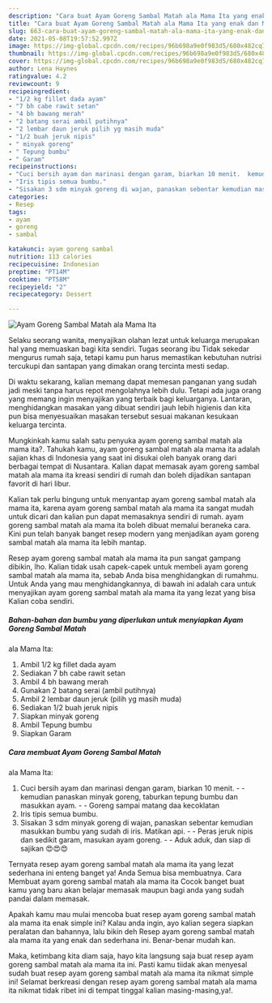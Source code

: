 ```yaml
---
description: "Cara buat Ayam Goreng Sambal Matah ala Mama Ita yang enak dan Mudah Dibuat"
title: "Cara buat Ayam Goreng Sambal Matah ala Mama Ita yang enak dan Mudah Dibuat"
slug: 663-cara-buat-ayam-goreng-sambal-matah-ala-mama-ita-yang-enak-dan-mudah-dibuat
date: 2021-05-08T19:57:52.997Z
image: https://img-global.cpcdn.com/recipes/96b698a9e0f983d5/680x482cq70/ayam-goreng-sambal-matah-ala-mama-ita-foto-resep-utama.jpg
thumbnail: https://img-global.cpcdn.com/recipes/96b698a9e0f983d5/680x482cq70/ayam-goreng-sambal-matah-ala-mama-ita-foto-resep-utama.jpg
cover: https://img-global.cpcdn.com/recipes/96b698a9e0f983d5/680x482cq70/ayam-goreng-sambal-matah-ala-mama-ita-foto-resep-utama.jpg
author: Lena Haynes
ratingvalue: 4.2
reviewcount: 9
recipeingredient:
- "1/2 kg fillet dada ayam"
- "7 bh cabe rawit setan"
- "4 bh bawang merah"
- "2 batang serai ambil putihnya"
- "2 lembar daun jeruk pilih yg masih muda"
- "1/2 buah jeruk nipis"
- " minyak goreng"
- " Tepung bumbu"
- " Garam"
recipeinstructions:
- "Cuci bersih ayam dan marinasi dengan garam, biarkan 10 menit.  kemudian panaskan minyak goreng, taburkan tepung bumbu dan masukkan ayam.   Goreng sampai matang daa kecoklatan"
- "Iris tipis semua bumbu."
- "Sisakan 3 sdm minyak goreng di wajan, panaskan sebentar kemudian masukkan bumbu yang sudah di iris. Matikan api.  Peras jeruk nipis dan sedikit garam, masukan ayam goreng.   Aduk aduk, dan siap di sajikan 😍😍😍"
categories:
- Resep
tags:
- ayam
- goreng
- sambal

katakunci: ayam goreng sambal 
nutrition: 113 calories
recipecuisine: Indonesian
preptime: "PT14M"
cooktime: "PT58M"
recipeyield: "2"
recipecategory: Dessert

---
```



![Ayam Goreng Sambal Matah
ala Mama Ita](https://img-global.cpcdn.com/recipes/96b698a9e0f983d5/680x482cq70/ayam-goreng-sambal-matah-ala-mama-ita-foto-resep-utama.jpg)

Selaku seorang wanita, menyajikan olahan lezat untuk keluarga merupakan hal yang memuaskan bagi kita sendiri. Tugas seorang ibu Tidak sekedar mengurus rumah saja, tetapi kamu pun harus memastikan kebutuhan nutrisi tercukupi dan santapan yang dimakan orang tercinta mesti sedap.

Di waktu  sekarang, kalian memang dapat memesan panganan yang sudah jadi meski tanpa harus repot mengolahnya lebih dulu. Tetapi ada juga orang yang memang ingin menyajikan yang terbaik bagi keluarganya. Lantaran, menghidangkan masakan yang dibuat sendiri jauh lebih higienis dan kita pun bisa menyesuaikan masakan tersebut sesuai makanan kesukaan keluarga tercinta. 



Mungkinkah kamu salah satu penyuka ayam goreng sambal matah
ala mama ita?. Tahukah kamu, ayam goreng sambal matah
ala mama ita adalah sajian khas di Indonesia yang saat ini disukai oleh banyak orang dari berbagai tempat di Nusantara. Kalian dapat memasak ayam goreng sambal matah
ala mama ita kreasi sendiri di rumah dan boleh dijadikan santapan favorit di hari libur.

Kalian tak perlu bingung untuk menyantap ayam goreng sambal matah
ala mama ita, karena ayam goreng sambal matah
ala mama ita sangat mudah untuk dicari dan kalian pun dapat memasaknya sendiri di rumah. ayam goreng sambal matah
ala mama ita boleh dibuat memalui beraneka cara. Kini pun telah banyak banget resep modern yang menjadikan ayam goreng sambal matah
ala mama ita lebih mantap.

Resep ayam goreng sambal matah
ala mama ita pun sangat gampang dibikin, lho. Kalian tidak usah capek-capek untuk membeli ayam goreng sambal matah
ala mama ita, sebab Anda bisa menghidangkan di rumahmu. Untuk Anda yang mau menghidangkannya, di bawah ini adalah cara untuk menyajikan ayam goreng sambal matah
ala mama ita yang lezat yang bisa Kalian coba sendiri.

<!--inarticleads1-->

##### Bahan-bahan dan bumbu yang diperlukan untuk menyiapkan Ayam Goreng Sambal Matah
ala Mama Ita:

1. Ambil 1/2 kg fillet dada ayam
1. Sediakan 7 bh cabe rawit setan
1. Ambil 4 bh bawang merah
1. Gunakan 2 batang serai (ambil putihnya)
1. Ambil 2 lembar daun jeruk (pilih yg masih muda)
1. Sediakan 1/2 buah jeruk nipis
1. Siapkan  minyak goreng
1. Ambil  Tepung bumbu
1. Siapkan  Garam




<!--inarticleads2-->

##### Cara membuat Ayam Goreng Sambal Matah
ala Mama Ita:

1. Cuci bersih ayam dan marinasi dengan garam, biarkan 10 menit. -  - kemudian panaskan minyak goreng, taburkan tepung bumbu dan masukkan ayam.  -  - Goreng sampai matang daa kecoklatan
1. Iris tipis semua bumbu.
1. Sisakan 3 sdm minyak goreng di wajan, panaskan sebentar kemudian masukkan bumbu yang sudah di iris. Matikan api. -  - Peras jeruk nipis dan sedikit garam, masukan ayam goreng.  -  - Aduk aduk, dan siap di sajikan 😍😍😍




Ternyata resep ayam goreng sambal matah
ala mama ita yang lezat sederhana ini enteng banget ya! Anda Semua bisa membuatnya. Cara Membuat ayam goreng sambal matah
ala mama ita Cocok banget buat kamu yang baru akan belajar memasak maupun bagi anda yang sudah pandai dalam memasak.

Apakah kamu mau mulai mencoba buat resep ayam goreng sambal matah
ala mama ita enak simple ini? Kalau anda ingin, ayo kalian segera siapkan peralatan dan bahannya, lalu bikin deh Resep ayam goreng sambal matah
ala mama ita yang enak dan sederhana ini. Benar-benar mudah kan. 

Maka, ketimbang kita diam saja, hayo kita langsung saja buat resep ayam goreng sambal matah
ala mama ita ini. Pasti kamu tiidak akan menyesal sudah buat resep ayam goreng sambal matah
ala mama ita nikmat simple ini! Selamat berkreasi dengan resep ayam goreng sambal matah
ala mama ita nikmat tidak ribet ini di tempat tinggal kalian masing-masing,ya!.


